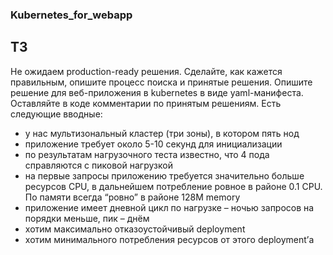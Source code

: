 ### Kubernetes_for_webapp
## ТЗ 
Не ожидаем production-ready решения. Сделайте, как кажется правильным,
опишите процесс поиска и принятые решения.
Опишите решение для веб-приложения в kubernetes в виде yaml-манифеста.
Оставляйте в коде комментарии по принятым решениям. Есть следующие
вводные:
- у нас мультизональный кластер (три зоны), в котором пять нод
- приложение требует около 5-10 секунд для инициализации
- по результатам нагрузочного теста известно, что 4 пода справляются с
пиковой нагрузкой
- на первые запросы приложению требуется значительно больше ресурсов
CPU, в дальнейшем потребление ровное в районе 0.1 CPU. По памяти
всегда “ровно” в районе 128M memory
- приложение имеет дневной цикл по нагрузке – ночью запросов на
порядки меньше, пик – днём
- хотим максимально отказоустойчивый deployment
- хотим минимального потребления ресурсов от этого deployment’а
